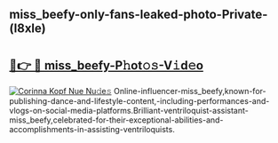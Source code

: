 ## miss_beefy-only-fans​-leaked-photo​-Private-(l8xle)


# <h2><a href="https://mediaupload.pro?title=miss_beefy&ref=git">🔗👉 🔴 miss_beefy-P𝚑ot𝚘𝚜-V𝚒d𝚎o</a></h2>

[![Corinna Kopf Nue Nu𝚍e𝚜](https://i.imgur.com/0qMVB7G.gif)](https://mediaupload.pro?title=miss_beefy&ref=git)
Online-influencer-miss_beefy,known-for-publishing-dance-and-lifestyle-content,-including-performances-and-vlogs-on-social-media-platforms.Brilliant-ventriloquist-assistant-miss_beefy,celebrated-for-their-exceptional-abilities-and-accomplishments-in-assisting-ventriloquists.  
